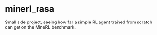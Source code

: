# minerl_rasa
Small side project, seeing how far a simple RL agent trained from scratch can get on the MineRL benchmark.
